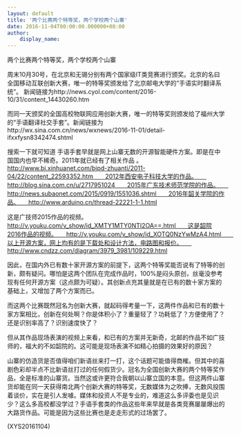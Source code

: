 ```yaml
---
layout: default
title: '两个比赛两个特等奖，两个学校两个山寨'
date: 2016-11-04T00:00:00.000000+08:00
author:
    display_name: 
---
```


两个比赛两个特等奖，两个学校两个山寨

周末10月30号，在北京和无锡分别有两个国家级IT类竞赛进行颁奖。北京的名曰全国移动互联创新大赛，唯一的特等奖颁发给了北京邮电大学的“手语实时翻译系统”。 新闻链接为http://news.cyol.com/content/2016-10/31/content_14430260.htm

而同一天颁奖的全国高校物联网应用创新大赛，唯一的特等奖则颁发给了福州大学的“手语翻译社交手套”。新闻链接为http://wx.sina.com.cn/news/wxnews/2016-11-01/detail-ifxxfysn8342474.shtml

搜索一下就可知道 手语手套早就是网上山寨无数的开源智能硬件方案。即是在中国国内也早不稀奇。2011年就已经有了相关作品 。　　http://www.bj.xinhuanet.com/bjpd-zhuanti/2011-04/22/content_22593352.htm　　2012年西安电子科技大学的作品。　　http://blog.sina.com.cn/u/2717951024　　2015年广东技术师范学院的作品。　　http://news.subaonet.com/2015/0919/1551036.shtml　　2016年韶关学院的作品。　　http://www.arduino.cn/thread-22221-1-1.html

这是广技师2015作品的视频。　　http://v.youku.com/v_show/id_XMTY1MTY0NTI2OA==.html　　这是韶院2016作品的视频。　　http://v.youku.com/v_show/id_XOTQ0NzYwMzA4.html　　以上开源方案，网上均有的是下载处和设计方法，电路图和报价。　　http://www.cndzz.com/diagram/3979_3981/109229.html

因此，在国内外已有数十家开源方案的前提下，这两个特等奖能否说有了特等的创新，颇有疑问。哪怕是这两个团队在完成作品时，100%是闷头原创，丝毫没参考现有任何开源方案（这点颇为可疑）。其创新点充其量就是在已有的数十家方案的基础上，又增加了两个方案而已。

而这两个比赛既然冠名为创新大赛，就起码得考量一下，这两件作品和已有的数十家方案相比，创新在何处啊？你是体积小了？重量轻了？功耗低了？方便使用了？还是识别率高了？识别速度快了？

但从其作品现场表演的视频上来看，和已有的方案并无新奇，北邮的作品不如广技师的，福大的不如韶院的。这可能是现场表演不如精心拍摄的效果好的原因？

山寨的仿造货是否值得咱们新语丝来打一打，这个话题可能值得商榷。但其中的喜剧色彩却半点不比新语丝打过的任何假货少。冠名为全国创新大赛的两个特等奖作品，全是标准的山寨货。当然这或许更符合我朝以山寨立国的本意。但这两件山寨货却能在同一天获得南北两个创新大赛的特等奖，无数媒体为之吹捧，无数风投围着谈价，实在是引人发噱。媒体和投资人不是专业的，难道这么多评委也是见识少？这么多高校都没学过？手语手套类的作品这些年来早就是各类竞赛屡屡爆出的大路货作品。可能是因为这些比赛也是走走形式的过场罢了。

(XYS20161104)

